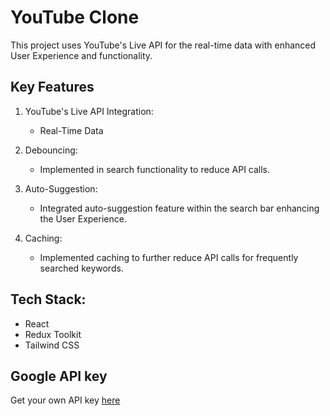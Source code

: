 # YouTube Clone

This project uses YouTube's Live API for the real-time data with enhanced User Experience and functionality.

## Key Features
 1. YouTube's Live API Integration:
    * Real-Time Data
      
 2. Debouncing:
    * Implemented in search functionality to reduce API calls.
    
 3. Auto-Suggestion:
    * Integrated auto-suggestion feature within the search bar enhancing the User Experience.
      
 4. Caching:
    * Implemented caching to further reduce API calls for frequently searched keywords.
   
## Tech Stack:
  * React
  * Redux Toolkit
  * Tailwind CSS

## Google API key
Get your own API key [here](https://developers.google.com/youtube/v3/docs/?apix=true)
  
